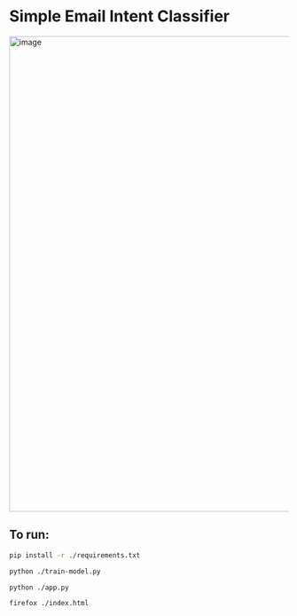 # Simple Email Intent Classifier

<img width="1600" height="857" alt="image" src="https://github.com/user-attachments/assets/1e975590-3056-49df-be5e-4c6309c02f5f" />


## To run:

```sh
pip install -r ./requirements.txt
```

```sh
python ./train-model.py
```

```sh
python ./app.py
```

```sh
firefox ./index.html
```
